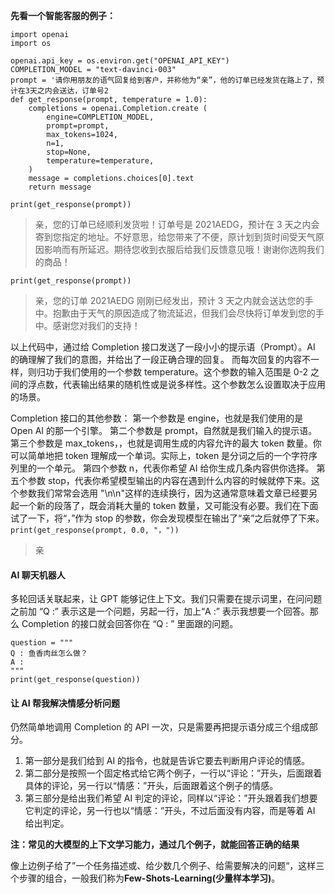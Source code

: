 <b>先看一个智能客服的例子：</b>

```
import openai
import os

openai.api_key = os.environ.get("OPENAI_API_KEY")
COMPLETION_MODEL = "text-davinci-003"
prompt = '请你用朋友的语气回复给到客户，并称他为“亲”，他的订单已经发货在路上了，预计在3天之内会送达，订单号2
def get_response(prompt, temperature = 1.0):
    completions = openai.Completion.create (
        engine=COMPLETION_MODEL,
        prompt=prompt,
        max_tokens=1024,
        n=1,
        stop=None,
        temperature=temperature,
    )
    message = completions.choices[0].text
    return message
```

`print(get_response(prompt))`

> 亲，您的订单已经顺利发货啦！订单号是 2021AEDG，预计在 3 天之内会寄到您指定的地址。不好意思，给您带来了不便，原计划到货时间受天气原因影响而有所延迟。期待您收到衣服后给我们反馈意见哦！谢谢你选购我们的商品！

`print(get_response(prompt))`

> 亲，您的订单 2021AEDG 刚刚已经发出，预计 3 天之内就会送达您的手中。抱歉由于天气的原因造成了物流延迟，但我们会尽快将订单发到您的手中。感谢您对我们的支持！

以上代码中，通过给 Completion 接口发送了一段小小的提示语（Prompt）。AI 的确理解了我们的意图，并给出了一段正确合理的回复。
而每次回复的内容不一样，则归功于我们使用的一个参数 temperature。这个参数的输入范围是 0-2 之间的浮点数，代表输出结果的随机性或是说多样性。这个参数怎么设置取决于应用的场景。

Completion 接口的其他参数：
第一个参数是 engine，也就是我们使用的是 Open AI 的那一个引擎。
第二个参数是 prompt，自然就是我们输入的提示语。
第三个参数是 max_tokens，，也就是调用生成的内容允许的最大 token 数量。你可以简单地把 token 理解成一个单词。实际上，token 是分词之后的一个字符序列里的一个单元。
第四个参数 n，代表你希望 AI 给你生成几条内容供你选择。
第五个参数 stop，代表你希望模型输出的内容在遇到什么内容的时候就停下来。这个参数我们常常会选用 "\n\n"这样的连续换行，因为这通常意味着文章已经要另起一个新的段落了，既会消耗大量的 token 数量，又可能没有必要。我们在下面试了一下，将“，”作为 stop 的参数，你会发现模型在输出了“亲”之后就停了下来。
`print(get_response(prompt, 0.0, "，"))`

> 亲

#### AI 聊天机器人

多轮回话关联起来，让 GPT 能够记住上下文。我们只需要在提示词里，在问问题之前加 “Q :” 表示这是一个问题，另起一行，加上“A :” 表示我想要一个回答。那么 Completion 的接口就会回答你在 “Q : ” 里面跟的问题。

```
question = """
Q : 鱼香肉丝怎么做？
A :
"""
print(get_response(question))
```

#### 让 AI 帮我解决情感分析问题

仍然简单地调用 Completion 的 API 一次，只是需要再把提示语分成三个组成部分。

1. 第一部分是我们给到 AI 的指令，也就是告诉它要去判断用户评论的情感。
2. 第二部分是按照一个固定格式给它两个例子，一行以“评论：”开头，后面跟着具体的评论，另一行以“情感：”开头，后面跟着这个例子的情感。
3. 第三部分是给出我们希望 AI 判定的评论，同样以“评论：”开头跟着我们想要它判定的评论，另一行也以“情感：”开头，不过后面没有内容，而是等着 AI 给出判定。

**注：常见的大模型的上下文学习能力，通过几个例子，就能回答正确的结果**

像上边例子给了”一个任务描述或、给少数几个例子、给需要解决的问题“，这样三个步骤的组合，一般我们称为<b>Few-Shots-Learning(少量样本学习)</b>。
